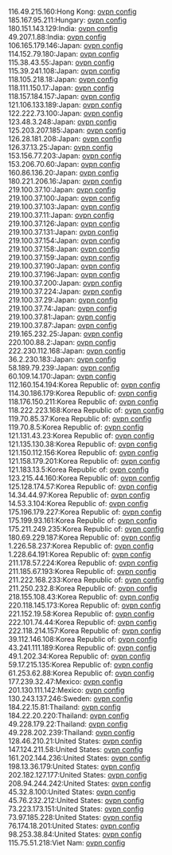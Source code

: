116.49.215.160:Hong Kong: [ovpn config](vpn/116_49_215_160.ovpn)  
185.167.95.211:Hungary: [ovpn config](vpn/185_167_95_211.ovpn)  
180.151.143.129:India: [ovpn config](vpn/180_151_143_129.ovpn)  
49.207.1.88:India: [ovpn config](vpn/49_207_1_88.ovpn)  
106.165.179.146:Japan: [ovpn config](vpn/106_165_179_146.ovpn)  
114.152.79.180:Japan: [ovpn config](vpn/114_152_79_180.ovpn)  
115.38.43.55:Japan: [ovpn config](vpn/115_38_43_55.ovpn)  
115.39.241.108:Japan: [ovpn config](vpn/115_39_241_108.ovpn)  
118.105.218.18:Japan: [ovpn config](vpn/118_105_218_18.ovpn)  
118.111.150.17:Japan: [ovpn config](vpn/118_111_150_17.ovpn)  
118.157.184.157:Japan: [ovpn config](vpn/118_157_184_157.ovpn)  
121.106.133.189:Japan: [ovpn config](vpn/121_106_133_189.ovpn)  
122.222.73.100:Japan: [ovpn config](vpn/122_222_73_100.ovpn)  
123.48.3.248:Japan: [ovpn config](vpn/123_48_3_248.ovpn)  
125.203.207.185:Japan: [ovpn config](vpn/125_203_207_185.ovpn)  
126.28.181.208:Japan: [ovpn config](vpn/126_28_181_208.ovpn)  
126.37.13.25:Japan: [ovpn config](vpn/126_37_13_25.ovpn)  
153.156.77.203:Japan: [ovpn config](vpn/153_156_77_203.ovpn)  
153.206.70.60:Japan: [ovpn config](vpn/153_206_70_60.ovpn)  
160.86.136.20:Japan: [ovpn config](vpn/160_86_136_20.ovpn)  
180.221.206.16:Japan: [ovpn config](vpn/180_221_206_16.ovpn)  
219.100.37.10:Japan: [ovpn config](vpn/219_100_37_10.ovpn)  
219.100.37.100:Japan: [ovpn config](vpn/219_100_37_100.ovpn)  
219.100.37.103:Japan: [ovpn config](vpn/219_100_37_103.ovpn)  
219.100.37.11:Japan: [ovpn config](vpn/219_100_37_11.ovpn)  
219.100.37.126:Japan: [ovpn config](vpn/219_100_37_126.ovpn)  
219.100.37.131:Japan: [ovpn config](vpn/219_100_37_131.ovpn)  
219.100.37.154:Japan: [ovpn config](vpn/219_100_37_154.ovpn)  
219.100.37.158:Japan: [ovpn config](vpn/219_100_37_158.ovpn)  
219.100.37.159:Japan: [ovpn config](vpn/219_100_37_159.ovpn)  
219.100.37.190:Japan: [ovpn config](vpn/219_100_37_190.ovpn)  
219.100.37.196:Japan: [ovpn config](vpn/219_100_37_196.ovpn)  
219.100.37.200:Japan: [ovpn config](vpn/219_100_37_200.ovpn)  
219.100.37.224:Japan: [ovpn config](vpn/219_100_37_224.ovpn)  
219.100.37.29:Japan: [ovpn config](vpn/219_100_37_29.ovpn)  
219.100.37.74:Japan: [ovpn config](vpn/219_100_37_74.ovpn)  
219.100.37.81:Japan: [ovpn config](vpn/219_100_37_81.ovpn)  
219.100.37.87:Japan: [ovpn config](vpn/219_100_37_87.ovpn)  
219.165.232.25:Japan: [ovpn config](vpn/219_165_232_25.ovpn)  
220.100.88.2:Japan: [ovpn config](vpn/220_100_88_2.ovpn)  
222.230.112.168:Japan: [ovpn config](vpn/222_230_112_168.ovpn)  
36.2.230.183:Japan: [ovpn config](vpn/36_2_230_183.ovpn)  
58.189.79.239:Japan: [ovpn config](vpn/58_189_79_239.ovpn)  
60.109.14.170:Japan: [ovpn config](vpn/60_109_14_170.ovpn)  
112.160.154.194:Korea Republic of: [ovpn config](vpn/112_160_154_194.ovpn)  
114.30.186.179:Korea Republic of: [ovpn config](vpn/114_30_186_179.ovpn)  
118.176.150.211:Korea Republic of: [ovpn config](vpn/118_176_150_211.ovpn)  
118.222.223.168:Korea Republic of: [ovpn config](vpn/118_222_223_168.ovpn)  
119.70.85.37:Korea Republic of: [ovpn config](vpn/119_70_85_37.ovpn)  
119.70.8.5:Korea Republic of: [ovpn config](vpn/119_70_8_5.ovpn)  
121.131.43.23:Korea Republic of: [ovpn config](vpn/121_131_43_23.ovpn)  
121.135.130.38:Korea Republic of: [ovpn config](vpn/121_135_130_38.ovpn)  
121.150.112.156:Korea Republic of: [ovpn config](vpn/121_150_112_156.ovpn)  
121.158.179.201:Korea Republic of: [ovpn config](vpn/121_158_179_201.ovpn)  
121.183.13.5:Korea Republic of: [ovpn config](vpn/121_183_13_5.ovpn)  
123.215.44.160:Korea Republic of: [ovpn config](vpn/123_215_44_160.ovpn)  
125.128.174.57:Korea Republic of: [ovpn config](vpn/125_128_174_57.ovpn)  
14.34.44.97:Korea Republic of: [ovpn config](vpn/14_34_44_97.ovpn)  
14.53.3.104:Korea Republic of: [ovpn config](vpn/14_53_3_104.ovpn)  
175.196.179.227:Korea Republic of: [ovpn config](vpn/175_196_179_227.ovpn)  
175.199.93.161:Korea Republic of: [ovpn config](vpn/175_199_93_161.ovpn)  
175.211.249.235:Korea Republic of: [ovpn config](vpn/175_211_249_235.ovpn)  
180.69.229.187:Korea Republic of: [ovpn config](vpn/180_69_229_187.ovpn)  
1.226.58.237:Korea Republic of: [ovpn config](vpn/1_226_58_237.ovpn)  
1.228.64.191:Korea Republic of: [ovpn config](vpn/1_228_64_191.ovpn)  
211.178.57.224:Korea Republic of: [ovpn config](vpn/211_178_57_224.ovpn)  
211.185.67.193:Korea Republic of: [ovpn config](vpn/211_185_67_193.ovpn)  
211.222.168.233:Korea Republic of: [ovpn config](vpn/211_222_168_233.ovpn)  
211.250.232.8:Korea Republic of: [ovpn config](vpn/211_250_232_8.ovpn)  
218.155.108.43:Korea Republic of: [ovpn config](vpn/218_155_108_43.ovpn)  
220.118.145.173:Korea Republic of: [ovpn config](vpn/220_118_145_173.ovpn)  
221.152.19.58:Korea Republic of: [ovpn config](vpn/221_152_19_58.ovpn)  
222.101.74.44:Korea Republic of: [ovpn config](vpn/222_101_74_44.ovpn)  
222.118.214.157:Korea Republic of: [ovpn config](vpn/222_118_214_157.ovpn)  
39.112.146.108:Korea Republic of: [ovpn config](vpn/39_112_146_108.ovpn)  
43.241.111.189:Korea Republic of: [ovpn config](vpn/43_241_111_189.ovpn)  
49.1.202.34:Korea Republic of: [ovpn config](vpn/49_1_202_34.ovpn)  
59.17.215.135:Korea Republic of: [ovpn config](vpn/59_17_215_135.ovpn)  
61.253.62.88:Korea Republic of: [ovpn config](vpn/61_253_62_88.ovpn)  
177.239.32.47:Mexico: [ovpn config](vpn/177_239_32_47.ovpn)  
201.130.111.142:Mexico: [ovpn config](vpn/201_130_111_142.ovpn)  
130.243.137.246:Sweden: [ovpn config](vpn/130_243_137_246.ovpn)  
184.22.15.81:Thailand: [ovpn config](vpn/184_22_15_81.ovpn)  
184.22.20.220:Thailand: [ovpn config](vpn/184_22_20_220.ovpn)  
49.228.179.22:Thailand: [ovpn config](vpn/49_228_179_22.ovpn)  
49.228.202.239:Thailand: [ovpn config](vpn/49_228_202_239.ovpn)  
128.46.210.21:United States: [ovpn config](vpn/128_46_210_21.ovpn)  
147.124.211.58:United States: [ovpn config](vpn/147_124_211_58.ovpn)  
161.202.144.236:United States: [ovpn config](vpn/161_202_144_236.ovpn)  
198.13.36.179:United States: [ovpn config](vpn/198_13_36_179.ovpn)  
202.182.127.177:United States: [ovpn config](vpn/202_182_127_177.ovpn)  
208.94.244.242:United States: [ovpn config](vpn/208_94_244_242.ovpn)  
45.32.8.100:United States: [ovpn config](vpn/45_32_8_100.ovpn)  
45.76.232.212:United States: [ovpn config](vpn/45_76_232_212.ovpn)  
73.223.173.151:United States: [ovpn config](vpn/73_223_173_151.ovpn)  
73.97.185.228:United States: [ovpn config](vpn/73_97_185_228.ovpn)  
76.174.18.201:United States: [ovpn config](vpn/76_174_18_201.ovpn)  
98.253.38.84:United States: [ovpn config](vpn/98_253_38_84.ovpn)  
115.75.51.218:Viet Nam: [ovpn config](vpn/115_75_51_218.ovpn)  
